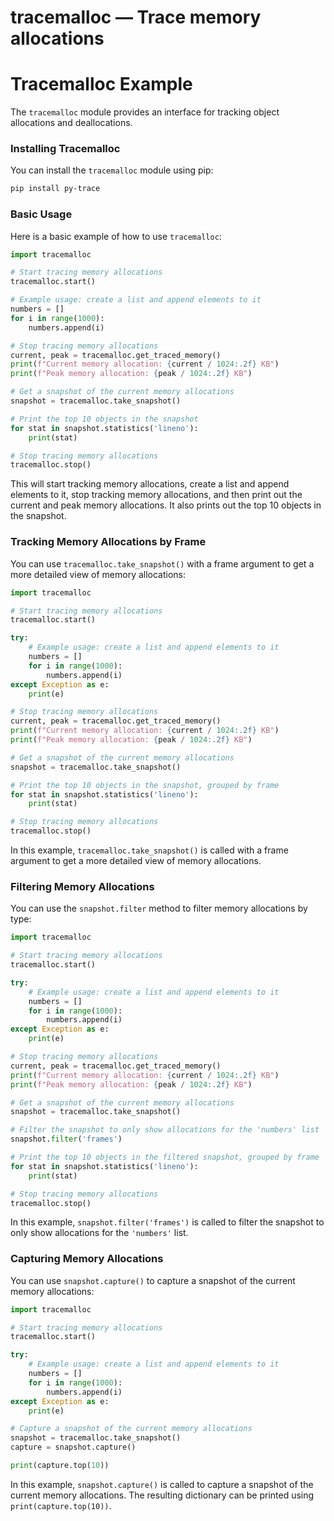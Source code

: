 # tracemalloc — Trace memory allocations

**Tracemalloc Example**
=====================

The `tracemalloc` module provides an interface for tracking object allocations and deallocations.

### Installing Tracemalloc

You can install the `tracemalloc` module using pip:

```bash
pip install py-trace
```

### Basic Usage

Here is a basic example of how to use `tracemalloc`:

```python
import tracemalloc

# Start tracing memory allocations
tracemalloc.start()

# Example usage: create a list and append elements to it
numbers = []
for i in range(1000):
    numbers.append(i)

# Stop tracing memory allocations
current, peak = tracemalloc.get_traced_memory()
print(f"Current memory allocation: {current / 1024:.2f} KB")
print(f"Peak memory allocation: {peak / 1024:.2f} KB")

# Get a snapshot of the current memory allocations
snapshot = tracemalloc.take_snapshot()

# Print the top 10 objects in the snapshot
for stat in snapshot.statistics('lineno'):
    print(stat)

# Stop tracing memory allocations
tracemalloc.stop()
```

This will start tracking memory allocations, create a list and append elements to it, stop tracking memory allocations, and then print out the current and peak memory allocations. It also prints out the top 10 objects in the snapshot.

### Tracking Memory Allocations by Frame

You can use `tracemalloc.take_snapshot()` with a frame argument to get a more detailed view of memory allocations:

```python
import tracemalloc

# Start tracing memory allocations
tracemalloc.start()

try:
    # Example usage: create a list and append elements to it
    numbers = []
    for i in range(1000):
        numbers.append(i)
except Exception as e:
    print(e)

# Stop tracing memory allocations
current, peak = tracemalloc.get_traced_memory()
print(f"Current memory allocation: {current / 1024:.2f} KB")
print(f"Peak memory allocation: {peak / 1024:.2f} KB")

# Get a snapshot of the current memory allocations
snapshot = tracemalloc.take_snapshot()

# Print the top 10 objects in the snapshot, grouped by frame
for stat in snapshot.statistics('lineno'):
    print(stat)

# Stop tracing memory allocations
tracemalloc.stop()
```

In this example, `tracemalloc.take_snapshot()` is called with a frame argument to get a more detailed view of memory allocations.

### Filtering Memory Allocations

You can use the `snapshot.filter` method to filter memory allocations by type:

```python
import tracemalloc

# Start tracing memory allocations
tracemalloc.start()

try:
    # Example usage: create a list and append elements to it
    numbers = []
    for i in range(1000):
        numbers.append(i)
except Exception as e:
    print(e)

# Stop tracing memory allocations
current, peak = tracemalloc.get_traced_memory()
print(f"Current memory allocation: {current / 1024:.2f} KB")
print(f"Peak memory allocation: {peak / 1024:.2f} KB")

# Get a snapshot of the current memory allocations
snapshot = tracemalloc.take_snapshot()

# Filter the snapshot to only show allocations for the 'numbers' list
snapshot.filter('frames')

# Print the top 10 objects in the filtered snapshot, grouped by frame
for stat in snapshot.statistics('lineno'):
    print(stat)

# Stop tracing memory allocations
tracemalloc.stop()
```

In this example, `snapshot.filter('frames')` is called to filter the snapshot to only show allocations for the `'numbers'` list.

### Capturing Memory Allocations

You can use `snapshot.capture()` to capture a snapshot of the current memory allocations:

```python
import tracemalloc

# Start tracing memory allocations
tracemalloc.start()

try:
    # Example usage: create a list and append elements to it
    numbers = []
    for i in range(1000):
        numbers.append(i)
except Exception as e:
    print(e)

# Capture a snapshot of the current memory allocations
snapshot = tracemalloc.take_snapshot()
capture = snapshot.capture()

print(capture.top(10))
```

In this example, `snapshot.capture()` is called to capture a snapshot of the current memory allocations. The resulting dictionary can be printed using `print(capture.top(10))`.
